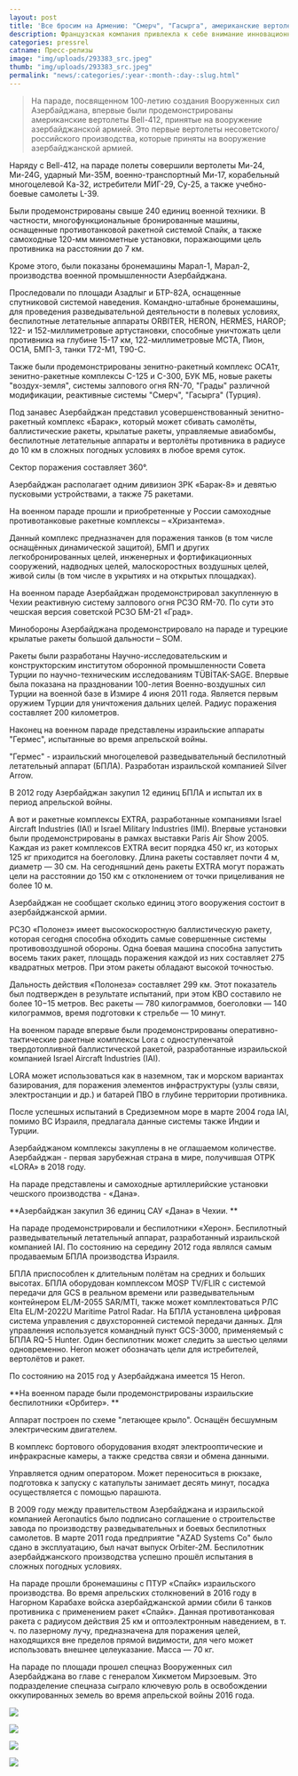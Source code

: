 ```yaml
---
layout: post
title: 'Все бросим на Армению: "Смерч", "Гасырга", американские вертолеты и оружие возмездия...'
description: Французская компания привлекла к себе внимание инновационным проектом на микроконтроллете STM32F4 - графическом калькуляторе
categories: pressrel
catname: Пресс-релизы
image: "img/uploads/293383_src.jpeg"
thumb: "img/uploads/293383_src.jpeg"
permalink: "news/:categories/:year-:month-:day-:slug.html"
---
```

> На параде, посвященном 100-летию создания Вооруженных сил Азербайджана, впервые были продемонстрированы американские вертолеты Bell-412, принятые на вооружение азербайджанской армией. Это первые вертолеты несоветского/российского производства, которые приняты на вооружение азербайджанской армией.

Наряду с Bell-412, на параде полеты совершили вертолеты Ми-24, Ми-24G, ударный Ми-35M, военно-транспортный Ми-17, корабельный многоцелевой Ка-32, истребители МИГ-29, Су-25, а также учебно-боевые самолеты L-39.

Были продемонстрированы свыше 240 единиц военной техники. В частности, многофункциональные бронированные машины, оснащенные противотанковой ракетной системой Спайк, а также самоходные 120-мм минометные установки, поражающими цель противника на расстоянии до 7 км.

Кроме этого, были показаны бронемашины Марал-1, Марал-2, производства военной промышленности Азербайджана.

Проследовали по площади Азадлыг и БТР-82А, оснащенные спутниковой системой наведения. Командно-штабные бронемашины, для проведения разведывательной деятельности в полевых условиях, беспилотные летательные аппараты ORBITER, HERON, HERMES, HAROP; 122- и 152-миллиметровые артустановки, способные уничтожать цели противника на глубине 15-17 км, 122-миллиметровые МСТА, Пион, ОС1А, БМП-3, танки Т72-М1, Т90-С.

Также были продемонстрированы зенитно-ракетный комплекс ОСА1т, зенитно-ракетные комплексы С-125 и С-300, БУК МБ, новые ракеты "воздух-земля", системы залпового огня RN-70, "Грады" различной модификации, реактивные системы "Смерч", "Гасырга" (Турция).

Под занавес Азербайджан представил усовершенствованный зенитно-ракетный комплекс «Барак», который может сбивать самолёты, баллистические ракеты, крылатые ракеты, управляемые авиабомбы, беспилотные летательные аппараты и вертолёты противника в радиусе до 10 км в сложных погодных условиях в любое время суток.

Сектор поражения составляет 360°.

Азербайджан располагает одним дивизион ЗРК «Барак-8» и девятью пусковыми устройствами, а также 75 ракетами.

На военном параде прошли и приобретенные у России самоходные противотанковые ракетные комплексы – «Хризантема».

Данный комплекс предназначен для поражения танков (в том числе оснащённых динамической защитой), БМП и других легкобронированных целей, инженерных и фортификационных сооружений, надводных целей, малоскоростных воздушных целей, живой силы (в том числе в укрытиях и на открытых площадках).

На военном параде Азербайджан продемонстрировал закупленную в Чехии реактивную систему залпового огня РСЗО RM-70. По сути это чешская версия советской РСЗО БМ-21 «Град».

Минобороны Азербайджана продемонстрировало на параде и турецкие крылатые ракеты большой дальности – SOM. 

Ракеты были разработаны Научно-исследовательским и конструкторским институтом оборонной промышленности Совета Турции по научно-техническим исследованиям TÜBİTAK-SAGE. Впервые была показана на праздновании 100-летия Военно-воздушных сил Турции на военной базе в Измире 4 июня 2011 года. Является первым оружием Турции для уничтожения дальних целей. Радиус поражения составляет 200 километров.

Наконец на военном параде представлены израильские аппараты "Гермес", испытанные во время апрельской войны.

"Гермес" - израильский многоцелевой разведывательный беспилотный летательный аппарат (БПЛА). Разработан израильской компанией Silver Arrow.

В 2012 году Азербайджан закупил 12 единиц БПЛА и испытал их в период апрельской войны.

А вот и ракетные комплексы EXTRA, разработанные компаниями Israel Aircraft Industries (IAI) и Israel Military Industries (IMI). Впервые установки были продемонстрированы в рамках выставки Paris Air Show 2005. Каждая из ракет комплексов EXTRA весит порядка 450 кг, из которых 125 кг приходится на боеголовку. Длина ракеты составляет почти 4 м, диаметр — 30 см. На сегодняшний день ракеты EXTRA могут поражать цели на расстоянии до 150 км с отклонением от точки прицеливания не более 10 м.

Азербайджан не сообщает сколько единиц этого вооружения состоит в азербайджанской армии.

РСЗО «Полонез» имеет высокоскоростную баллистическую ракету, которая сегодня способна обходить самые совершенные системы противовоздушной обороны. Одна боевая машина способна запустить восемь таких ракет, площадь поражения каждой из них составляет 275 квадратных метров. При этом ракеты обладают высокой точностью.

Дальность действия «Полонеза» составляет 299 км. Этот показатель был подтвержден в результате испытаний, при этом КВО составило не более 10−15 метров. Вес ракеты — 780 килограммов, боеголовки — 140 килограммов, время подготовки к стрельбе — 10 минут.

На военном параде впервые были продемонстрированы оперативно-тактические ракетные комплексы Lora с одноступенчатой твердотопливной баллистической ракетой, разработанные израильской компанией Israel Aircraft Industries (IAI).

LORA может использоваться как в наземном, так и морском вариантах базирования, для поражения элементов инфраструктуры (узлы связи, электростанции и др.) и батарей ПВО в глубине территории противника.

После успешных испытаний в Средиземном море в марте 2004 года IAI, помимо ВС Израиля, предлагала данные системы также Индии и Турции.

Азербайджаном комплексы закуплены в не оглашаемом количестве. Азербайджан - первая зарубежная страна в мире, получившая ОТРК «LORA» в 2018 году.

На параде представлены и самоходные артиллерийские установки чешского производства - «Дана».

**Азербайджан закупил 36 единиц САУ «Дана» в Чехии.
**

На параде продемонстрировали и беспилотники «Херон». Беспилотный разведывательный летательный аппарат, разработанный израильской компанией IAI. По состоянию на середину 2012 года являлся самым продаваемым БПЛА производства Израиля.

БПЛА приспособлен к длительным полётам на средних и больших высотах. БПЛА оборудован комплексом MOSP TV/FLIR с системой передачи для GCS в реальном времени или разведывательным контейнером EL/M-2055 SAR/MTI, также может комплектоваться РЛС Elta EL/M-2022U Maritime Patrol Radar. На БПЛА установлена цифровая система управления с двухсторонней системой передачи данных. Для управления используется командный пункт GCS-3000, применяемый с БПЛА RQ-5 Hunter. Один беспилотник может следить за шестью целями одновременно. Heron может обозначать цели для истребителей, вертолётов и ракет.

По состоянию на 2015 год у Азербайджана имеется 15 Heron.

**На военном параде были продемонстрированы израильские беспилотники «Орбитер».
**

Аппарат построен по схеме "летающее крыло". Оснащён бесшумным электрическим двигателем.

В комплекс бортового оборудования входят электрооптические и инфракрасные камеры, а также средства связи и обмена данными.

Управляется одним оператором. Может переноситься в рюкзаке, подготовка к запуску с катапульты занимает десять минут, посадка осуществляется с помощью парашюта.

В 2009 году между правительством Азербайджана и израильской компанией Aeronautics было подписано соглашение о строительстве завода по производству разведывательных и боевых беспилотных самолетов. В марте 2011 года предприятие "AZAD Systems Co" было сдано в эксплуатацию, был начат выпуск Orbiter-2M. Беспилотник азербайджанского производства успешно прошёл испытания в сложных погодных условиях.

На параде прошли бронемашины с ПТУР «Спайк» израильского производства. Во время апрельских столкновений в 2016 году в Нагорном Карабахе войска азербайджанской армии сбили 6 танков противника с применением ракет «Спайк». Данная противотанковая ракета с радиусом действия 25 км и оптоэлектронным наведением, в т. ч. по лазерному лучу, предназначена для поражения целей, находящихся вне пределов прямой видимости, для чего может использовать внешнее целеуказание. Масса — 70 кг.

На параде по площади прошел спецназ Вооруженных сил Азербайджана во главе с генералом Хикметом Мирзоевым. Это подразделение спецназа сыграло ключевую роль в освобождении оккупированных земель во время апрельской войны 2016 года.

![](/img/uploads/293383_src.jpeg)

![](/img/uploads/293385_src.jpeg)

![](/img/uploads/293381_src.jpeg)

![](/img/uploads/293376_src.jpeg)
